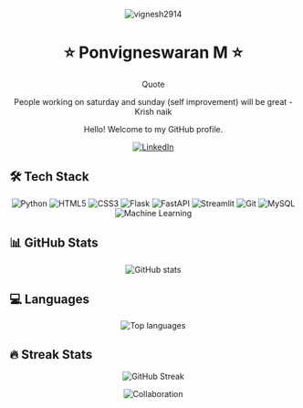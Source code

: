 <!-- Profile Views -->
<p align="center">
  <img src="https://komarev.com/ghpvc/?username=vignesh2914&label=Profile%20views&color=0e75b6&style=flat" alt="vignesh2914" />
</p>

<!-- Header -->
<h1 align="center">⭐ Ponvigneswaran M ⭐</h1>
<p align="center">Quote</p>

<p align="center">People working on saturday and sunday (self improvement) will be great - Krish naik</p>


<!-- Greeting -->
<p align="center">Hello! Welcome to my GitHub profile.</p>

<!-- Social Media Badges -->
<p align="center">
  <a href="https://www.linkedin.com/in/ponvigneswaran-m-a274a8290/">
    <img src="https://img.shields.io/badge/LinkedIn-blue?style=flat&logo=linkedin" alt="LinkedIn">
  </a>
</p>

<!-- Tech Stack -->
## 🛠️ Tech Stack
<p align="center">
  <img src="https://img.shields.io/badge/Python-3776AB?style=flat&logo=python&logoColor=white" alt="Python">
  <img src="https://img.shields.io/badge/HTML5-E34F26?style=flat&logo=html5&logoColor=white" alt="HTML5">
  <img src="https://img.shields.io/badge/CSS3-1572B6?style=flat&logo=css3&logoColor=white" alt="CSS3">
  <img src="https://img.shields.io/badge/Flask-000000?style=flat&logo=flask&logoColor=white" alt="Flask">
  <img src="https://img.shields.io/badge/FastAPI-009688?style=flat&logo=fastapi&logoColor=white" alt="FastAPI">
  <img src="https://img.shields.io/badge/Streamlit-FF4B4B?style=flat&logo=streamlit&logoColor=white" alt="Streamlit">
  <img src="https://img.shields.io/badge/Git-F05032?style=flat&logo=git&logoColor=white" alt="Git">
  <img src="https://img.shields.io/badge/MySQL-4479A1?style=flat&logo=mysql&logoColor=white" alt="MySQL">
  <img src="https://img.shields.io/badge/Machine%20Learning-0E7C7B?style=flat&logo=scikit-learn&logoColor=white" alt="Machine Learning">
</p>

<!-- GitHub Stats -->
## 📊 GitHub Stats
<p align="center">
  <img src="https://github-readme-stats.vercel.app/api?username=vignesh2914&show_icons=true&theme=dark" alt="GitHub stats" />
</p>

<!-- Language Usage -->
## 💻 Languages
<p align="center">
  <img src="https://github-readme-stats.vercel.app/api/top-langs/?username=vignesh2914&layout=compact&langs_count=10&theme=dark" alt="Top languages" />
</p>

<!-- GitHub Streak -->
## 🔥 Streak Stats
<p align="center">
  <img src="https://github-readme-streak-stats.herokuapp.com/?user=vignesh2914&theme=dark" alt="GitHub Streak" />
</p>

<!-- Footer -->
<p align="center">
  <img src="https://img.shields.io/badge/Open%20to%20collaboration-green.svg" alt="Collaboration">
</p>
